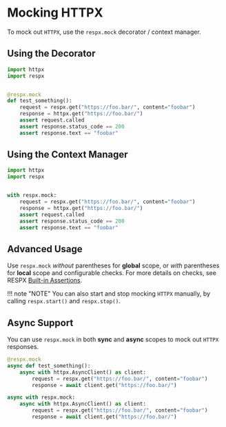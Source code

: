 # Mocking HTTPX

To mock out `HTTPX`, use the `respx.mock` decorator / context manager.


## Using the Decorator

``` python
import httpx
import respx


@respx.mock
def test_something():
    request = respx.get("https://foo.bar/", content="foobar")
    response = httpx.get("https://foo.bar/")
    assert request.called
    assert response.status_code == 200
    assert response.text == "foobar"
```


## Using the Context Manager

``` python
import httpx
import respx


with respx.mock:
    request = respx.get("https://foo.bar/", content="foobar")
    response = httpx.get("https://foo.bar/")
    assert request.called
    assert response.status_code == 200
    assert response.text == "foobar"
```


## Advanced Usage

Use `respx.mock` *without* parentheses for **global** scope, or *with* parentheses for **local** scope and configurable checks.
For more details on checks, see RESPX [Built-in Assertions](api.md#built-in-assertions).

!!! note "NOTE"
    You can also start and stop mocking `HTTPX` manually, by calling `respx.start()` and `respx.stop()`.


## Async Support

You can use `respx.mock` in both **sync** and **async** scopes to mock out `HTTPX` responses.

``` python
@respx.mock
async def test_something():
    async with httpx.AsyncClient() as client:
        request = respx.get("https://foo.bar/", content="foobar")
        response = await client.get("https://foo.bar/")
```
``` python
async with respx.mock:
    async with httpx.AsyncClient() as client:
        request = respx.get("https://foo.bar/", content="foobar")
        response = await client.get("https://foo.bar/")
```
